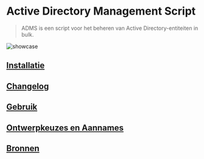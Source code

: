 # Active Directory Management Script
> ADMS is een script voor het beheren van Active Directory-entiteiten in bulk.

![showcase](https://github.com/user-attachments/assets/9209479b-b502-4aa0-9e57-0019b8d96a3a)

## [Installatie](docs/INSTALLATION.nl_NL.md)
## [Changelog](docs/CHANGELOG.nl_NL.md)
## [Gebruik](docs/USAGE.nl_NL.md)
## [Ontwerpkeuzes en Aannames](docs/DESIGN.nl_NL.md)
## [Bronnen](docs/SOURCES.nl_NL.md)
